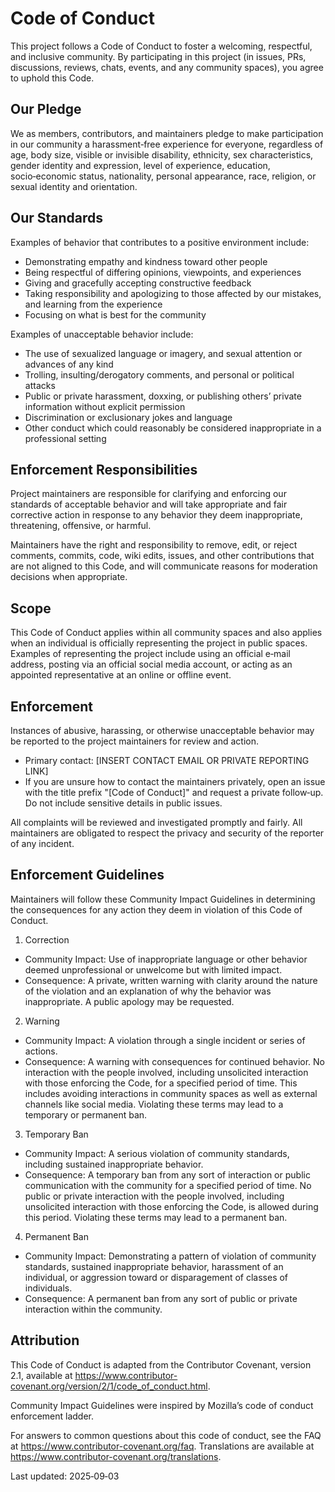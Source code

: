 # Code of Conduct

This project follows a Code of Conduct to foster a welcoming, respectful, and inclusive community. By participating in this project (in issues, PRs, discussions, reviews, chats, events, and any community spaces), you agree to uphold this Code.

## Our Pledge

We as members, contributors, and maintainers pledge to make participation in our community a harassment‑free experience for everyone, regardless of age, body size, visible or invisible disability, ethnicity, sex characteristics, gender identity and expression, level of experience, education, socio‑economic status, nationality, personal appearance, race, religion, or sexual identity and orientation.

## Our Standards

Examples of behavior that contributes to a positive environment include:
- Demonstrating empathy and kindness toward other people
- Being respectful of differing opinions, viewpoints, and experiences
- Giving and gracefully accepting constructive feedback
- Taking responsibility and apologizing to those affected by our mistakes, and learning from the experience
- Focusing on what is best for the community

Examples of unacceptable behavior include:
- The use of sexualized language or imagery, and sexual attention or advances of any kind
- Trolling, insulting/derogatory comments, and personal or political attacks
- Public or private harassment, doxxing, or publishing others’ private information without explicit permission
- Discrimination or exclusionary jokes and language
- Other conduct which could reasonably be considered inappropriate in a professional setting

## Enforcement Responsibilities

Project maintainers are responsible for clarifying and enforcing our standards of acceptable behavior and will take appropriate and fair corrective action in response to any behavior they deem inappropriate, threatening, offensive, or harmful.

Maintainers have the right and responsibility to remove, edit, or reject comments, commits, code, wiki edits, issues, and other contributions that are not aligned to this Code, and will communicate reasons for moderation decisions when appropriate.

## Scope

This Code of Conduct applies within all community spaces and also applies when an individual is officially representing the project in public spaces. Examples of representing the project include using an official e‑mail address, posting via an official social media account, or acting as an appointed representative at an online or offline event.

## Enforcement

Instances of abusive, harassing, or otherwise unacceptable behavior may be reported to the project maintainers for review and action.

- Primary contact: [INSERT CONTACT EMAIL OR PRIVATE REPORTING LINK]
- If you are unsure how to contact the maintainers privately, open an issue with the title prefix "[Code of Conduct]" and request a private follow‑up. Do not include sensitive details in public issues.

All complaints will be reviewed and investigated promptly and fairly. All maintainers are obligated to respect the privacy and security of the reporter of any incident.

## Enforcement Guidelines

Maintainers will follow these Community Impact Guidelines in determining the consequences for any action they deem in violation of this Code of Conduct.

1) Correction
- Community Impact: Use of inappropriate language or other behavior deemed unprofessional or unwelcome but with limited impact.
- Consequence: A private, written warning with clarity around the nature of the violation and an explanation of why the behavior was inappropriate. A public apology may be requested.

2) Warning
- Community Impact: A violation through a single incident or series of actions.
- Consequence: A warning with consequences for continued behavior. No interaction with the people involved, including unsolicited interaction with those enforcing the Code, for a specified period of time. This includes avoiding interactions in community spaces as well as external channels like social media. Violating these terms may lead to a temporary or permanent ban.

3) Temporary Ban
- Community Impact: A serious violation of community standards, including sustained inappropriate behavior.
- Consequence: A temporary ban from any sort of interaction or public communication with the community for a specified period of time. No public or private interaction with the people involved, including unsolicited interaction with those enforcing the Code, is allowed during this period. Violating these terms may lead to a permanent ban.

4) Permanent Ban
- Community Impact: Demonstrating a pattern of violation of community standards, sustained inappropriate behavior, harassment of an individual, or aggression toward or disparagement of classes of individuals.
- Consequence: A permanent ban from any sort of public or private interaction within the community.

## Attribution

This Code of Conduct is adapted from the Contributor Covenant, version 2.1,
available at https://www.contributor-covenant.org/version/2/1/code_of_conduct.html.

Community Impact Guidelines were inspired by Mozilla’s code of conduct enforcement ladder.

For answers to common questions about this code of conduct, see the FAQ at
https://www.contributor-covenant.org/faq. Translations are available at
https://www.contributor-covenant.org/translations.

Last updated: 2025‑09‑03